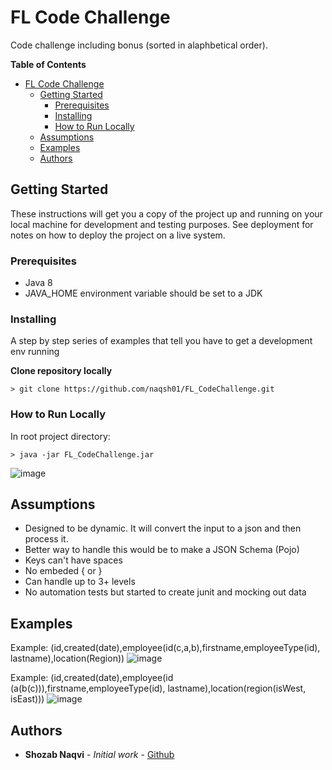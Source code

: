 # FL Code Challenge

Code challenge including bonus (sorted in alaphbetical order).

<!-- START doctoc generated TOC please keep comment here to allow auto update -->
<!-- DON'T EDIT THIS SECTION, INSTEAD RE-RUN doctoc TO UPDATE -->
**Table of Contents** 

- [FL Code Challenge](#fl-code-challenge)
  - [Getting Started](#getting-started)
    - [Prerequisites](#prerequisites)
    - [Installing](#installing)
    - [How to Run Locally](#how-to-run-locally)
  - [Assumptions](#assumptions)
  - [Examples](#examples)
  - [Authors](#authors)

<!-- END doctoc generated TOC please keep comment here to allow auto update -->

## Getting Started

These instructions will get you a copy of the project up and running on your local machine for development and testing purposes. See deployment for notes on how to deploy the project on a live system.

### Prerequisites
- Java 8 
- JAVA_HOME environment variable should be set to a JDK

### Installing

A step by step series of examples that tell you have to get a development env running

**Clone repository locally**

```
> git clone https://github.com/naqsh01/FL_CodeChallenge.git
```

### How to Run Locally
In root project directory:
```
> java -jar FL_CodeChallenge.jar
```
![image](https://cloud.githubusercontent.com/assets/3868736/23201546/0faa1b42-f8a8-11e6-81fd-9844b604c8e5.png)

## Assumptions
- Designed to be dynamic. It will convert the input to a json and then process it. 
- Better way to handle this would be to make a JSON Schema (Pojo) 
- Keys can't have spaces
- No embeded { or } 
- Can handle up to 3+ levels 
- No automation tests but started to create junit and mocking out data

## Examples
Example: (id,created(date),employee(id(c,a,b),firstname,employeeType(id), lastname),location(Region)) 
![image](https://cloud.githubusercontent.com/assets/3868736/23201713/dd708854-f8a8-11e6-8b36-3140bd875f02.png)


Example: (id,created(date),employee(id (a(b(c))),firstname,employeeType(id), lastname),location(region(isWest, isEast)))
![image](https://cloud.githubusercontent.com/assets/3868736/23201741/f971d440-f8a8-11e6-81d4-9a8608ea60f5.png)


## Authors

* **Shozab Naqvi** - *Initial work* - [Github](https://github.com/naqsh01)



